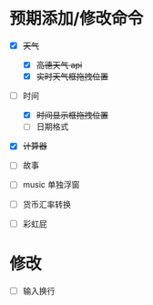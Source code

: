 # 预期添加/修改命令

-   [x] ~~天气~~

    -   [x] ~~高德天气 api~~
    -   [x] ~~实时天气框拖拽位置~~

-   [ ] 时间

    -   [x] ~~时间显示框拖拽位置~~
    -   [ ] 日期格式

-   [x] ~~计算器~~
-   [ ] 故事
-   [ ] music 单独浮窗
-   [ ] 货币汇率转换
-   [ ] 彩虹屁

# 修改

-   [ ] 输入换行

